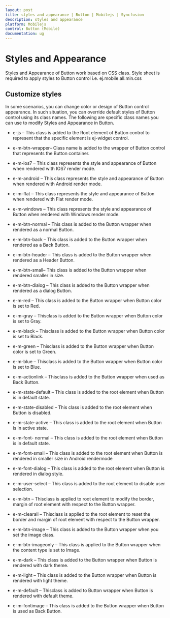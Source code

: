 ```yaml
---
layout: post
title: styles and appearance | Button | Mobilejs | Syncfusion
description: styles and appearance
platform: Mobilejs
control: Button (Mobile)
documentation: ug
---
```


# Styles and Appearance

Styles and Appearance of Button work based on CSS class. Style sheet is required to apply styles to Button control i.e. ej.mobile.all.min.css

## Customize styles

In some scenarios, you can change color or design of Button control appearance. In such situation, you can override default styles of Button control using its class names. The following are specific class names you can use to modify Styles and Appearance in Button.

* e-js – This class is added to the Root element of Button control to represent that the specific element is  ej-widget control.

* e-m-btn-wrapper– Class name is added to the wrapper of Button control that represents the Button container.

* e-m-ios7 – This class represents the style and appearance of Button when rendered with IOS7 render mode.

* e-m-android – This class represents the style and appearance of Button when rendered with Android render mode.

* e-m-flat – This class represents the style and appearance of Button when rendered with Flat render mode.

* e-m-windows – This class represents the style and appearance of Button when rendered with Windows render mode.

* e-m-btn-normal – This class is added to the Button wrapper when rendered as a normal Button.

* e-m-btn-back  – This class is added to the Button wrapper when rendered as a Back Button.

* e-m-btn-header  – This class is added to the Button wrapper when rendered as a Header Button.

* e-m-btn-small–  This class is added to the Button wrapper when rendered smaller in size.

* e-m-btn-dialog – This class is added to the Button wrapper when rendered as a dialog Button.

* e-m-red – This class is added to the Button wrapper when Button color is set to Red.

* e-m-gray – Thisclass is added to the Button wrapper when Button color is set to Gray.

* e-m-black – Thisclass is added to the Button wrapper when Button color is set to Black.

* e-m-green – Thisclass is added to the Button wrapper when Button color is set to Green.

* e-m-blue – Thisclass is added to the Button wrapper when Button color is set to Blue.

* e-m-actionlink – Thisclass is added to the Button wrapper when used as Back Button.

* e-m-state-default – This class is added to the root element when Button is in default state.

* e-m-state-disabled – This class is added to the root element when Button is disabled.

* e-m-state-active – This class is added to the root element when Button is in active state.

* e-m-font- normal – This class is added to the root element when Button is in default state.

* e-m-font-small – This class is added to the root element when Button is rendered in smaller size in Android rendermode

* e-m-font-dialog – This class is added to the root element when Button is rendered in dialog style.

* e-m-user-select – This class is added to the root element to disable user selection.

* e-m-btn – Thisclass is applied to root element to modify the border, margin of root element with respect to the Button wrapper.

* e-m-clearall – Thisclass is applied to the root element to reset the border and margin of root element with respect to the Button wrapper.

* e-m-btn-image – This class is added to the Button wrapper when you set the image class. 

* e-m-btn-imageonly – This class is applied to the Button wrapper when the content type is set to Image.

* e-m-dark – This class is added to the Button wrapper when Button is rendered with dark theme.

* e-m-light – This class is added to the Button wrapper when Button is rendered with light theme.

* e-m-default – Thisclass is added to Button wrapper when Button is rendered with default theme.

* e-m-fontimage – This class is added to the Button wrapper when Button is used as Back Button.



